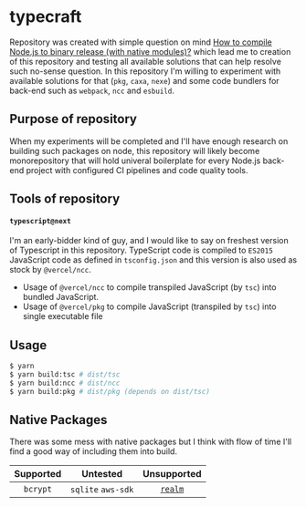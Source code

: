 # typecraft

Repository was created with simple question on mind [How to compile Node.js to binary release (with native modules)?](https://stackoverflow.com/questions/70662886/how-to-compile-node-js-to-binary-release-with-native-modules) which lead me to creation of this repository and testing all available solutions that can help resolve such no-sense question. In this repository I'm willing to experiment with available solutions for that (`pkg`, `caxa`, `nexe`) and some code bundlers for back-end such as `webpack`, `ncc` and `esbuild`.

## Purpose of repository

When my experiments will be completed and I'll have enough research on building such packages on node, this repository will likely become monorepository that will hold univeral boilerplate for every Node.js back-end project with configured CI pipelines and code quality tools.

## Tools of repository

#### `typescript@next`

I'm an early-bidder kind of guy, and I would like to say on freshest version of Typescript in this repository. TypeScript code is compiled to `ES2015` JavaScript code as defined in `tsconfig.json` and this version is also used as stock by `@vercel/ncc`.

- Usage of `@vercel/ncc` to compile transpiled JavaScript (by `tsc`) into bundled JavaScript. 
- Usage of `@vercel/pkg` to compile JavaScript (transpiled by `tsc`) into single executable file

## Usage

```bash
$ yarn
$ yarn build:tsc # dist/tsc
$ yarn build:ncc # dist/ncc
$ yarn build:pkg # dist/pkg (depends on dist/tsc)
```

## Native Packages

There was some mess with native packages but I think with flow of time I'll find a good way of including them into build.

| Supported 	| Untested 	| Unsupported 	|
|:---------:	|:--------:	|:-----------:	|
|`bcrypt`       |`sqlite` `aws-sdk` | [`realm`](https://github.com/keinsell/typecraft/issues/6)          	|
